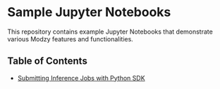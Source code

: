 # Sample Jupyter Notebooks

This repository contains example Jupyter Notebooks that demonstrate various Modzy features and functionalities.

## Table of Contents

* [Submitting Inference Jobs with Python SDK](https://github.com/modzy/modzy-jupyter-notebook-samples/blob/main/python-sdk-inference/Submitting%20Jobs%20with%20Python%20SDK.ipynb)
